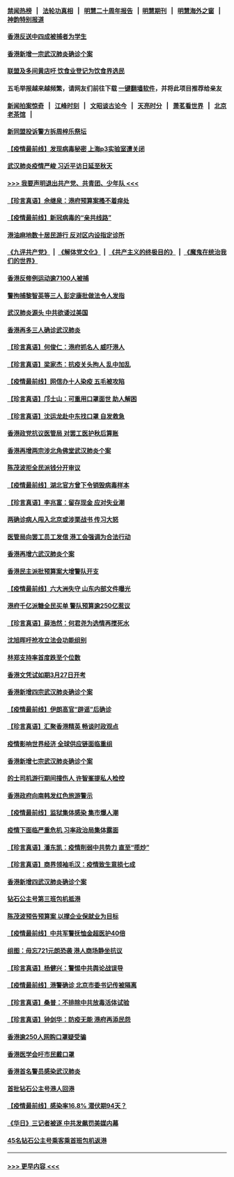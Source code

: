 #### [禁闻热榜](热点新闻.md?=0)  &nbsp;&nbsp;|&nbsp;&nbsp; [法轮功真相](https://github.com/gfw-breaker/truth/blob/master/README.md?=0) &nbsp;&nbsp;|&nbsp;&nbsp; [明慧二十周年报告](https://github.com/gfw-breaker/mh-reports/blob/master/README.md?=0) &nbsp;&nbsp;|&nbsp;&nbsp;[明慧期刊](https://github.com/gfw-breaker/mh-qikan) &nbsp;&nbsp;|&nbsp;&nbsp; [明慧海外之窗](https://github.com/gfw-breaker/mh-news/blob/master/README.md?=0) &nbsp;&nbsp;|&nbsp;&nbsp; [神韵特别报道](https://github.com/gfw-breaker/mh-news/blob/master/shenyun.md?=0)
#### [香港反送中四成被捕者为学生](../pages/nsc415/n11910730.md?t=03031202) 
#### [香港新增一宗武汉肺炎确诊个案](../pages/nsc415/n11910724.md?t=03031202) 
#### [联盟及多间黄店吁 饮食业登记为饮食界选民](../pages/nsc415/n11910718.md?t=03031202) 
#### 五毛举报越来越频繁，请网友们前往下载 [一键翻墙软件](https://github.com/gfw-breaker/ssr-accounts)，并将此项目推荐给亲友
#### [新闻拍案惊奇](https://github.com/gfw-breaker/banned-news/blob/master/pages/link4.md) &nbsp;&nbsp;|&nbsp;&nbsp; [江峰时刻](https://github.com/gfw-breaker/banned-news/blob/master/pages/link4.md) &nbsp;&nbsp;|&nbsp;&nbsp; [文昭谈古论今](https://github.com/gfw-breaker/banned-news/blob/master/pages/link4.md) &nbsp;&nbsp;|&nbsp;&nbsp; [天亮时分](https://github.com/gfw-breaker/banned-news/blob/master/pages/link4.md) &nbsp;&nbsp;|&nbsp;&nbsp; [萧茗看世界](https://github.com/gfw-breaker/banned-news/blob/master/pages/link4.md) &nbsp;&nbsp;|&nbsp;&nbsp; [北京老茶馆](https://github.com/gfw-breaker/banned-news/blob/master/pages/link4.md) &nbsp;&nbsp;|&nbsp;&nbsp; 
#### [新同盟投诉警方拆周梓乐祭坛](../pages/nsc415/n11910707.md?t=03031202) 
#### [【疫情最前线】发现病毒秘密 上海p3实验室遭关闭](../pages/nsc415/n11910640.md?t=03031202) 
#### [武汉肺炎疫情严峻 习近平访日延至秋天](../pages/nsc415/n11910570.md?t=03031202) 
#### [>>> 我要声明退出共产党、共青团、少年队 <<<](https://github.com/begood0513/goodnews/blob/master/quit/letter.md) 
#### [【珍言真语】佘继泉：港府预算案搔不着痒处](../pages/nsc415/n11910011.md?t=03031202) 
#### [【疫情最前线】新冠病毒的“亲共线路”](../pages/nsc415/n11907734.md?t=03031202) 
#### [港油麻地数十居民游行 反对区内设指定诊所](../pages/nsc415/n11907900.md?t=03031202) 
#### [《九评共产党》](https://github.com/begood0513/9ping.md/blob/master/README.md) &nbsp;|&nbsp; [《解体党文化》](../../../../jtdwh.md/blob/master/README.md)  &nbsp;|&nbsp; [《共产主义的终极目的》](../../../../gczydzjmd.md/blob/master/README.md) &nbsp;|&nbsp; [《魔鬼在统治我们的世界》](../../../../mgztzwmdsj.md/blob/master/README.md) 
#### [香港反修例运动逾7100人被捕](../pages/nsc415/n11907922.md?t=03031202) 
#### [警拘捕黎智英等三人 彭定康批做法令人发指](../pages/nsc415/n11907905.md?t=03031202) 
#### [武汉肺炎源头 中共欲诿过美国](../pages/nsc415/n11907665.md?t=03031202) 
#### [香港再多三人确诊武汉肺炎](../pages/nsc415/n11907846.md?t=03031202) 
#### [【珍言真语】何俊仁：港府抓名人 威吓港人](../pages/nsc415/n11907561.md?t=03031202) 
#### [【珍言真语】梁家杰：抗疫关头拘人 乱中加乱](../pages/nsc415/n11907444.md?t=03031202) 
#### [【疫情最前线】网信办十人染疫 五毛被攻陷](../pages/nsc415/n11903757.md?t=03031202) 
#### [【珍言真语】邝士山：可重用口罩面世 助人解困](../pages/nsc415/n11903875.md?t=03031202) 
#### [【珍言真语】沈运龙赴中东找口罩 自发救急](../pages/nsc415/n11903291.md?t=03031202) 
#### [香港政党抗议医管局 对罢工医护秋后算账](../pages/nsc415/n11901746.md?t=03031202) 
#### [香港再增两宗涉北角佛堂武汉肺炎个案](../pages/nsc415/n11901737.md?t=03031202) 
#### [陈茂波拒全民派钱分开审议](../pages/nsc415/n11901672.md?t=03031202) 
#### [【疫情最前线】湖北官方曾下令销毁病毒样本](../pages/nsc415/n11901518.md?t=03031202) 
#### [【珍言真语】李兆富：留存现金 应对失业潮](../pages/nsc415/n11901448.md?t=03031202) 
#### [两确诊病人闯入北京或涉栗战书 传习大怒](../pages/nsc415/n11901180.md?t=03031202) 
#### [医管局向罢工员工发信 港工会强调为合法行动](../pages/nsc415/n11898870.md?t=03031202) 
#### [香港再增六武汉肺炎个案](../pages/nsc415/n11898843.md?t=03031202) 
#### [香港民主派批预算案大增警队开支](../pages/nsc415/n11898813.md?t=03031202) 
#### [【疫情最前线】六大洲失守 山东内部文件曝光](../pages/nsc415/n11898455.md?t=03031202) 
#### [港府千亿派糖全民买单 警队预算逾250亿惹议](../pages/nsc415/n11898608.md?t=03031202) 
#### [【珍言真语】薛浩然：何君尧为选情再搅死水](../pages/nsc415/n11898269.md?t=03031202) 
#### [沈旭晖吁抢攻立法会功能组别](../pages/nsc415/n11896084.md?t=03031202) 
#### [林郑支持率首度跌至个位数](../pages/nsc415/n11896058.md?t=03031202) 
#### [香港文凭试如期3月27日开考](../pages/nsc415/n11896055.md?t=03031202) 
#### [香港新增四宗武汉肺炎确诊个案](../pages/nsc415/n11896040.md?t=03031202) 
#### [【疫情最前线】伊朗高官“辟谣”后确诊](../pages/nsc415/n11895902.md?t=03031202) 
#### [【珍言真语】汇聚香港精英 畅谈时政观点](../pages/nsc415/n11895733.md?t=03031202) 
#### [疫情影响世界经济 全球供应链面临重组](../pages/nsc415/n11895634.md?t=03031202) 
#### [香港新增七宗武汉肺炎确诊个案](../pages/nsc415/n11893498.md?t=03031202) 
#### [的士司机游行期间撞伤人 许智峯提私人检控](../pages/nsc415/n11893483.md?t=03031202) 
#### [香港政府向南韩发红色旅游警示](../pages/nsc415/n11893398.md?t=03031202) 
#### [【疫情最前线】监狱集体感染 集市爆人潮](../pages/nsc415/n11893181.md?t=03031202) 
#### [疫情下面临严重危机  习率政治局集体露面](../pages/nsc415/n11893305.md?t=03031202) 
#### [【珍言真语】潘东凯：疫情削弱中共势力 直至“揽炒”](../pages/nsc415/n11892866.md?t=03031202) 
#### [【珍言真语】商界领袖毛汉：疫情致生意损七成](../pages/nsc415/n11890348.md?t=03031202) 
#### [香港新增四武汉肺炎确诊个案](../pages/nsc415/n11890610.md?t=03031202) 
#### [钻石公主号第三班包机抵港](../pages/nsc415/n11890645.md?t=03031202) 
#### [陈茂波预告预算案 以撑企业保就业为目标](../pages/nsc415/n11890574.md?t=03031202) 
#### [【疫情最前线】中共军警抚恤金超医护40倍](../pages/nsc415/n11890458.md?t=03031202) 
#### [组图：毋忘721元朗恐袭 港人商场静坐抗议](../pages/nsc415/n11876882.md?t=03031202) 
#### [【珍言真语】杨健兴：警惕中共舆论战误导](../pages/nsc415/n11888131.md?t=03031202) 
#### [【疫情最前线】港警确诊 北京市委书记传被隔离](../pages/nsc415/n11886872.md?t=03031202) 
#### [【珍言真语】桑普：不排除中共放毒活体试验](../pages/nsc415/n11886832.md?t=03031202) 
#### [【珍言真语】钟剑华：防疫无能 港府再添民怨](../pages/nsc415/n11884504.md?t=03031202) 
#### [香港逾250人网购口罩疑受骗](../pages/nsc415/n11884388.md?t=03031202) 
#### [香港医学会吁市民戴口罩](../pages/nsc415/n11884367.md?t=03031202) 
#### [香港首名警员感染武汉肺炎](../pages/nsc415/n11884357.md?t=03031202) 
#### [首批钻石公主号港人回港](../pages/nsc415/n11884333.md?t=03031202) 
#### [【疫情最前线】感染率16.8% 潜伏期94天？](../pages/nsc415/n11884256.md?t=03031202) 
#### [《华日》三记者被逐 中共发飙罚美媒内幕](../pages/nsc415/n11884184.md?t=03031202) 
#### [45名钻石公主号乘客乘首班包机返港](../pages/nsc415/n11881770.md?t=03031202) 

----
#### [ >>> 更早内容 <<< ](../indexes/nsc415-earlier.md)
